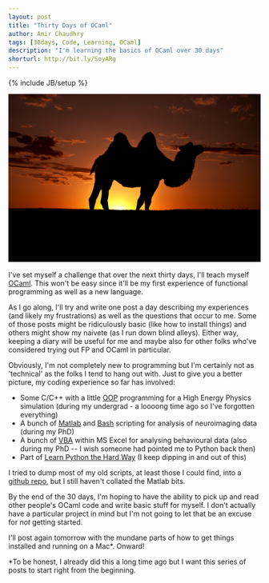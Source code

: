 ```yaml
---
layout: post
title: "Thirty Days of OCaml"
author: Amir Chaudhry
tags: [30days, Code, Learning, OCaml]
description: "I'm learning the basics of OCaml over 30 days"
shorturl: http://bit.ly/SoyARg
---
```

{% include JB/setup %}

[![Bactrian Camel Silhouette](/images/ocaml-30days/camel-bactrian-silhouette.jpg)](http://www.flickr.com/photos/jeremyandchanel/6131620285/)

I've set myself a challenge that over the next thirty days, I'll teach myself [OCaml][].  This won't be easy since it'll be my first experience of functional programming as well as a new language. 

As I go along, I'll try and write one post a day describing my experiences (and likely my frustrations) as well as the questions that occur to me.  Some of those posts might be ridiculously basic (like how to install things) and others might show my naivete (as I run down blind alleys). Either way, keeping a diary will be useful for me and maybe also for other folks who've considered trying out FP and OCaml in particular.

Obviously, I'm not completely new to programming but I'm certainly not as 'technical' as the folks I tend to hang out with. Just to give you a better picture, my coding experience so far has involved:

- Some C/C++ with a little [OOP][] programming for a High Energy Physics simulation (during my undergrad - a loooong time ago so I've forgotten everything)
- A bunch of [Matlab][] and [Bash][] scripting for analysis of neuroimaging data (during my PhD)
- A bunch of [VBA][] within MS Excel for analysing behavioural data (also during my PhD -- I wish someone had pointed me to Python back then)
- Part of [Learn Python the Hard Way][] (I keep dipping in and out of this)

I tried to dump most of my old scripts, at least those I could find, into a [github repo][], but I still haven't collated the Matlab bits.

By the end of the 30 days, I'm hoping to have the ability to pick up and read other people's OCaml code and write basic stuff for myself.  I don't actually have a particular project in mind but I'm not going to let that be an excuse for *not* getting started.

I'll post again tomorrow with the mundane parts of how to get things installed and running on a Mac\*.  Onward!

<p class="footnote">*To be honest, I already did this a long time ago but I want this series of posts to start right from the beginning.</p>

[OCaml]: http://en.wikipedia.org/wiki/OCaml
[Matlab]: http://www.mathworks.com/products/matlab/
[Bash]: http://en.wikipedia.org/wiki/Bash_(Unix_shell)
[OOP]: http://en.wikipedia.org/wiki/Object-oriented_programming
[VBA]: http://en.wikipedia.org/wiki/Visual_Basic_for_Applications
[Learn Python the Hard Way]: http://learnpythonthehardway.org
[github repo]: https://github.com/amirmc/PhD_stuff
